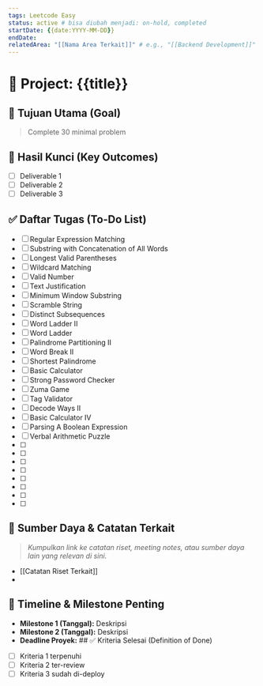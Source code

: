 ```yaml
---
tags: Leetcode Easy
status: active # bisa diubah menjadi: on-hold, completed
startDate: {{date:YYYY-MM-DD}}
endDate: 
relatedArea: "[[Nama Area Terkait]]" # e.g., "[[Backend Development]]"
---
```


# 🚀 Project: {{title}}

## 🎯 Tujuan Utama (Goal)
> Complete 30 minimal problem
> 

## 🔑 Hasil Kunci (Key Outcomes)
- [ ] Deliverable 1
- [ ] Deliverable 2
- [ ] Deliverable 3

## ✅ Daftar Tugas (To-Do List)
- [ ] Regular Expression Matching
- [ ] Substring with Concatenation of All Words
- [ ] Longest Valid Parentheses
- [ ] Wildcard Matching
- [ ] Valid Number
- [ ] Text Justification
- [ ] Minimum Window Substring
- [ ] Scramble String
- [ ] Distinct Subsequences
- [ ] Word Ladder II
- [ ] Word Ladder
- [ ] Palindrome Partitioning II
- [ ] Word Break II
- [ ] Shortest Palindrome
- [ ] Basic Calculator
- [ ] Strong Password Checker
- [ ] Zuma Game
- [ ] Tag Validator
- [ ] Decode Ways II
- [ ] Basic Calculator IV
- [ ] Parsing A Boolean Expression
- [ ] Verbal Arithmetic Puzzle
- [ ] 
- [ ] 
- [ ] 
- [ ] 
- [ ] 
- [ ] 
- [ ] 
- [ ] 

## 🔗 Sumber Daya & Catatan Terkait
> *Kumpulkan link ke catatan riset, meeting notes, atau sumber daya lain yang relevan di sini.*
> 
- [[Catatan Riset Terkait]]
- 

## 📅 Timeline & Milestone Penting
- **Milestone 1 (Tanggal):** Deskripsi
- **Milestone 2 (Tanggal):** Deskripsi
- **Deadline Proyek:** ## ✅ Kriteria Selesai (Definition of Done)
- [ ] Kriteria 1 terpenuhi
- [ ] Kriteria 2 ter-review
- [ ] Kriteria 3 sudah di-deploy